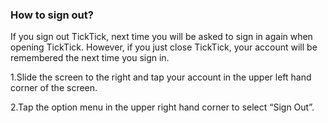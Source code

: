 ### How to sign out?
If you sign out TickTick, next time you will be asked to sign in again when opening TickTick. However, if you just close TickTick, your account will be remembered the next time you sign in. 

1.Slide the screen to the right and tap your account in the upper left hand corner of the screen.

2.Tap the option menu in the upper right hand corner to select “Sign Out”.
